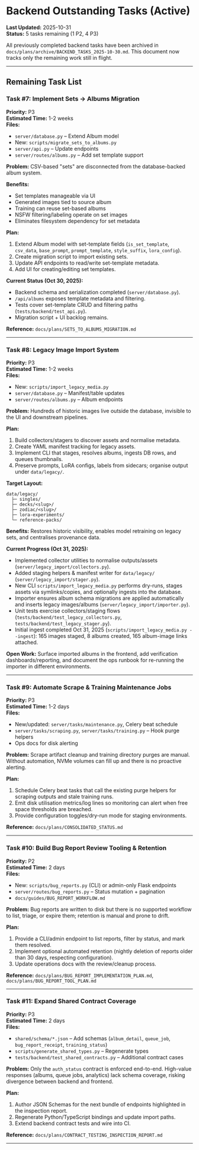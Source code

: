 # Backend Outstanding Tasks (Active)

**Last Updated:** 2025-10-31  
**Status:** 5 tasks remaining (1 P2, 4 P3)

All previously completed backend tasks have been archived in `docs/plans/archive/BACKEND_TASKS_2025-10-30.md`. This document now tracks only the remaining work still in flight.

---

## Remaining Task List

### Task #7: Implement Sets → Albums Migration
**Priority:** P3  
**Estimated Time:** 1-2 weeks  
**Files:**  
- `server/database.py` – Extend Album model  
- New: `scripts/migrate_sets_to_albums.py`  
- `server/api.py` – Update endpoints  
- `server/routes/albums.py` – Add set template support

**Problem:** CSV-based "sets" are disconnected from the database-backed album system.

**Benefits:**  
- Set templates manageable via UI  
- Generated images tied to source album  
- Training can reuse set-based albums  
- NSFW filtering/labeling operate on set images  
- Eliminates filesystem dependency for set metadata

**Plan:**  
1. Extend Album model with set-template fields (`is_set_template`, `csv_data`, `base_prompt`, `prompt_template`, `style_suffix`, `lora_config`).  
2. Create migration script to import existing sets.  
3. Update API endpoints to read/write set-template metadata.  
4. Add UI for creating/editing set templates.

**Current Status (Oct 30, 2025):**  
- Backend schema and serialization completed (`server/database.py`).  
- `/api/albums` exposes template metadata and filtering.  
- Tests cover set-template CRUD and filtering paths (`tests/backend/test_api.py`).  
- Migration script + UI backlog remains.

**Reference:** `docs/plans/SETS_TO_ALBUMS_MIGRATION.md`

---

### Task #8: Legacy Image Import System
**Priority:** P3  
**Estimated Time:** 1-2 weeks  
**Files:**  
- New: `scripts/import_legacy_media.py`  
- `server/database.py` – Manifest/table updates  
- `server/routes/albums.py` – Album endpoints

**Problem:** Hundreds of historic images live outside the database, invisible to the UI and downstream pipelines.

**Plan:**  
1. Build collectors/stagers to discover assets and normalise metadata.  
2. Create YAML manifest tracking for legacy assets.  
3. Implement CLI that stages, resolves albums, ingests DB rows, and queues thumbnails.  
4. Preserve prompts, LoRA configs, labels from sidecars; organise output under `data/legacy/`.

**Target Layout:**
```
data/legacy/
  ├─ singles/
  ├─ decks/<slug>/
  ├─ zodiac/<slug>/
  ├─ lora-experiments/
  └─ reference-packs/
```

**Benefits:** Restores historic visibility, enables model retraining on legacy sets, and centralises provenance data.

**Current Progress (Oct 31, 2025):**
- Implemented collector utilities to normalise outputs/assets (`server/legacy_import/collectors.py`).
- Added staging helpers & manifest writer for `data/legacy/` (`server/legacy_import/stager.py`).
- New CLI `scripts/import_legacy_media.py` performs dry-runs, stages assets via symlinks/copies, and optionally ingests into the database.
- Importer ensures album schema migrations are applied automatically and inserts legacy images/albums (`server/legacy_import/importer.py`).
- Unit tests exercise collectors/staging flows (`tests/backend/test_legacy_collectors.py`, `tests/backend/test_legacy_stager.py`).
- Initial ingest completed Oct 31, 2025 (`scripts/import_legacy_media.py --ingest`): 165 images staged, 8 albums created, 165 album-image links attached.

**Open Work:** Surface imported albums in the frontend, add verification dashboards/reporting, and document the ops runbook for re-running the importer in different environments.

---

### Task #9: Automate Scrape & Training Maintenance Jobs
**Priority:** P3  
**Estimated Time:** 1-2 days  
**Files:**  
- New/updated: `server/tasks/maintenance.py`, Celery beat schedule  
- `server/tasks/scraping.py`, `server/tasks/training.py` – Hook purge helpers  
- Ops docs for disk alerting

**Problem:** Scrape artifact cleanup and training directory purges are manual. Without automation, NVMe volumes can fill up and there is no proactive alerting.

**Plan:**  
1. Schedule Celery beat tasks that call the existing purge helpers for scraping outputs and stale training runs.  
2. Emit disk utilisation metrics/log lines so monitoring can alert when free space thresholds are breached.  
3. Provide configuration toggles/dry-run mode for staging environments.

**Reference:** `docs/plans/CONSOLIDATED_STATUS.md`

---

### Task #10: Build Bug Report Review Tooling & Retention
**Priority:** P2  
**Estimated Time:** 2 days  
**Files:**  
- New: `scripts/bug_reports.py` (CLI) or admin-only Flask endpoints  
- `server/routes/bug_reports.py` – Status mutation + pagination  
- `docs/guides/BUG_REPORT_WORKFLOW.md`

**Problem:** Bug reports are written to disk but there is no supported workflow to list, triage, or expire them; retention is manual and prone to drift.

**Plan:**  
1. Provide a CLI/admin endpoint to list reports, filter by status, and mark them resolved.  
2. Implement optional automated retention (nightly deletion of reports older than 30 days, respecting configuration).  
3. Update operations docs with the review/cleanup process.

**Reference:** `docs/plans/BUG_REPORT_IMPLEMENTATION_PLAN.md`, `docs/plans/BUG_REPORT_TOOL_PLAN.md`

---

### Task #11: Expand Shared Contract Coverage
**Priority:** P3  
**Estimated Time:** 2 days  
**Files:**  
- `shared/schema/*.json` – Add schemas (`album_detail`, `queue_job`, `bug_report_receipt`, `training_status`)  
- `scripts/generate_shared_types.py` – Regenerate types  
- `tests/backend/test_shared_contracts.py` – Additional contract cases

**Problem:** Only the `auth_status` contract is enforced end-to-end. High-value responses (albums, queue jobs, analytics) lack schema coverage, risking divergence between backend and frontend.

**Plan:**  
1. Author JSON Schemas for the next bundle of endpoints highlighted in the inspection report.  
2. Regenerate Python/TypeScript bindings and update import paths.  
3. Extend backend contract tests and wire into CI.

**Reference:** `docs/plans/CONTRACT_TESTING_INSPECTION_REPORT.md`

---
